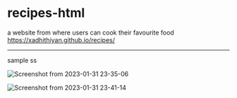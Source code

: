 # recipes-html
a website from where users can cook their favourite food  <br/>
https://xadhithiyan.github.io/recipes/ <br/>
<hr/>
sample ss

![Screenshot from 2023-01-31 23-35-06](https://user-images.githubusercontent.com/113228161/215846353-7b6dd6d5-84e5-4f5c-bb54-f78a94a7b733.png)

![Screenshot from 2023-01-31 23-41-14](https://user-images.githubusercontent.com/113228161/215847268-60bc28fd-d93b-4910-97a5-a491b7f1f170.png)
